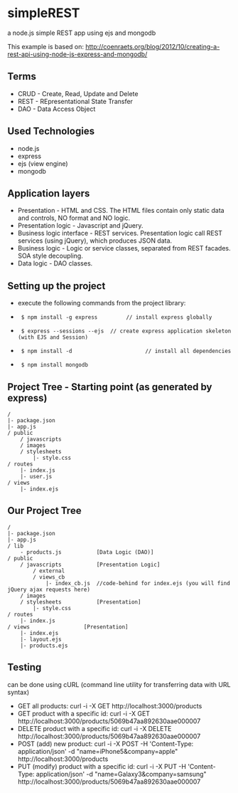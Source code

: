 simpleREST
==========
a node.js simple REST app using ejs and mongodb

This example is based on: http://coenraets.org/blog/2012/10/creating-a-rest-api-using-node-js-express-and-mongodb/

Terms
-----------------------
 * CRUD	- Create, Read, Update and Delete
 *	REST	- REpresentational State Transfer
 *	DAO		- Data Access Object

Used Technologies
------------------------
 *	node.js
 *	express
 *	ejs (view engine)
 *	mongodb

Application layers
------------------------
 *	Presentation 				      - HTML and CSS. The HTML files contain only static data and controls, NO format and NO logic.
 *	Presentation logic			  - Javascript and jQuery.
 *	Business logic interface	- REST services. Presentation logic call REST services (using jQuery), which produces JSON data.
 *	Business logic				    - Logic or service classes, separated from REST facades. SOA style decoupling.
 *	Data logic 					      - DAO classes.

Setting up the project
------------------------
 *	execute the following commands from the project library:
 *		$ npm install -g express		 // install express globally
 *		$ express --sessions --ejs	// create express application skeleton (with EJS and Session)
 *		$ npm install -d				       // install all dependencies
 *		$ npm install mongodb

Project Tree - Starting point (as generated by express)
------------------------
	/
	|- package.json
	|- app.js
	/ public
		/ javascripts
		/ images
		/ stylesheets
			|- style.css
	/ routes
		|- index.js
		|- user.js
	/ views
		|- index.ejs

Our Project Tree
------------------------
	/
	|- package.json
	|- app.js
	/ lib
		- products.js			[Data Logic (DAO)]
	/ public
		/ javascripts			[Presentation Logic]
			/ external
			/ views_cb
				|- index_cb.js	//code-behind for index.ejs (you will find jQuery ajax requests here)
		/ images
		/ stylesheets			[Presentation]
			|- style.css
	/ routes
		|- index.js			
	/ views					[Presentation]
		|- index.ejs
		|- layout.ejs
		|- products.ejs

Testing
------------------------
can be done using cURL (command line utility for transferring data with URL syntax)

 * GET all products: 						            curl -i -X GET http://localhost:3000/products
 * GET product with a specific id: 			 curl -i -X GET http://localhost:3000/products/5069b47aa892630aae000007
 * DELETE product with a specific id:  curl -i -X DELETE http://localhost:3000/products/5069b47aa892630aae000007
 * POST (add) new product: 					       curl -i -X POST -H 'Content-Type: application/json' -d "name=iPhone5&company=apple" http://localhost:3000/products
 * PUT (modify) product with a specific id:	curl -i -X PUT -H 'Content-Type: application/json' -d "name=Galaxy3&company=samsung" http://localhost:3000/products/5069b47aa892630aae000007

